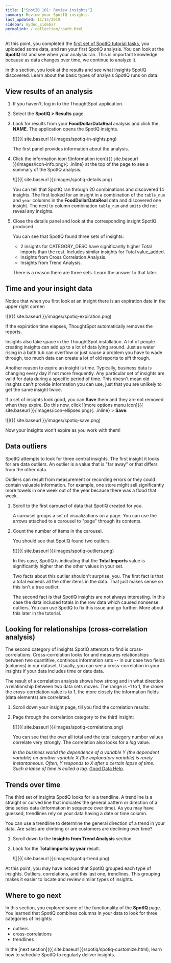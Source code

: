 ```yaml
---
title: ["SpotIQ 101: Review insights"]
summary: Review your SpotIQ insights.
last_updated: 11/15/2019
sidebar: mydoc_sidebar
permalink: /:collection/:path.html
---
```

At this point, you completed the [first set of SpotIQ tutorial tasks](overview.html), you uploaded some
data, and ran your first SpotIQ analysis. You can look at the
**SpotIQ** list and see when your analysis ran. This is important knowledge
because as data changes over time, we continue to analyze it.

In this section, you look at the results and see what insights SpotIQ
discovered. Learn about the basic types of analysis SpotIQ runs on data.

## View results of an analysis

1. If you haven't, log in to the ThoughtSpot application.
2. Select the **SpotIQ > Results** page.
3. Look for results from your **FoodDollarDataReal** analysis and click the **NAME**.
   The application opens the SpotIQ insights.

   ![]({{ site.baseurl }}/images/spotiq-in-sights.png)

   The first panel provides information about the analysis.

4. Click the information icon ![information icon]({{ site.baseurl }}/images/icon-info.png){: .inline} at the top of the page to see a summary of the SpotIQ analysis.

   ![]({{ site.baseurl }}/images/spotiq-details.png)

   You can tell that SpotIQ ran through 20 combinations and discovered 14
   insights. The first looked for an insight in a combination of the `table_num`
   and `year` columns in the **FoodDollarDataReal** data and discovered one
   insight. The next to column combination `table_num` and `units` did not
   reveal any insights.

5. Close the details panel and look at the corresponding insight SpotIQ produced.

   You can see that SpotIQ found three sets of insights:

   * 2 insights for CATEGORY_DESC have significantly higher Total imports than the rest. Includes similar insights for Total value_added.
   * Insights from Cross Correlation Analysis.
   * Insights from Trend Analysis.

   There is a reason there are three sets. Learn the answer to that later.

## Time and your insight data

Notice that when you first look at an insight there is an expiration date
in the upper right corner:

![]({{ site.baseurl }}/images/spotiq-expiration.png)

If the expiration time elapses, ThoughtSpot automatically removes the reports.

Insights also take space in the ThoughtSpot installation. A lot of people
creating insights can add up to a lot of data lying around. Just as water rising
in a bath tub can overflow or just cause a problem you have to wade through, too
much data can create a lot of old reports to sift through.

Another reason to expire an insight is time. Typically, business data is
changing every day if not more frequently. Any particular set of insights are
valid for data during a specific period of time. This doesn't mean old insights
can't provide information you can use, just that you are unlikely to get the
same insight twice.

If a set of insights look good, you can **Save** them and they are not removed
when they expire. Do this now, click ![more options menu icon]({{ site.baseurl }}/images/icon-ellipses.png){: .inline} > **Save**:

![]({{ site.baseurl }}/images/spotiq-save.png)

Now your insights won't expire as you work with them!

## Data outliers

SpotIQ attempts to look for three central insights. The first insight it looks
for are data outliers. An outlier is a value that is "far away" or that differs
from the other data.

Outliers can result from measurement or recording errors or they could contain
valuable information. For example, one store might sell significantly more
towels in one week out of the year because there was a flood that week.

1. Scroll to the first carousel of data that SpotIQ created for you.

    A carousel groups a set of visualizations on a page. You can use the arrows
    attached to a carousel to "page" through its contents.

2. Count the number of items in the carousel.

    You should see that SpotIQ found two outliers.

    ![]({{ site.baseurl }}/images/spotiq-outliers.png)

    In this case, SpotIQ is indicating that the **Total Imports** value is
    significantly higher than the other values in your set.

    Two facts about this outlier shouldn't surprise, you. The first fact is that a
    total exceeds all the other items in the data. That just makes sense so this
    isn't a true outlier.

    The second fact is that SpotIQ insights are not always interesting. In this
    case the data included totals in the row data which caused nonsense outliers.
    You can use SpotIQ to fix this issue and go further. More about this later in
    the tutorial.

## Looking for relationships (cross-correlation analysis)

The second category of insights SpotIQ attempts to find is cross-correlations.
Cross-correlation looks for and measures relationships between two quantitive,
continous information sets -- in our case two fields (columns) in our dataset.
Usually, you can see a cross-correlation in your insights if your data includes
time or date data.

The result of a correlation analysis shows how strong and in what direction a
relationship between two data sets moves. The range is -1 to 1, the closer the
cross-correlation value is to 1, the more closely the information fields (data
elements) are correlated.

1. Scroll down your insight page, till you find the correlation results:
2. Page through the correlation category to the third insight:

   ![]({{ site.baseurl }}/images/spotiq-correlations.png)

    You can see that the over all total and the total category number values
    correlate very strongly. The correlation also looks for a _lag_ value.

      _In the business world the dependence of a variable Y (the dependent variable)
      on another variable X (the explanatory variable) is rarely instantaneous.
      Often, Y responds to X after a certain lapse of time. Such a lapse of time is
      called a lag._ [Good Data Help](https://goo.gl/XW2Tk1).


## Trends over time

The third set of insights SpotIQ looks for is a trendline. A trendline is a
straight or curved line that indicates the general pattern or direction of a
time series data (information in sequence over time). As you may have guessed,
trendlines rely on your data having a date or time column.

You can use a trendline to determine the general direction of a trend in your
data. Are sales are climbing or are customers are declining over time?

1. Scroll down to the **Insights from Trend Analysis** section.
2. Look for the **Total imports by year** result.

   ![]({{ site.baseurl }}/images/spotiq-trend.png)

  At this point, you may have noticed that SpotIQ grouped each type of insights.
  Outliers, correlations, and this last one, trendlines. This grouping makes it
  easier to locate and review similar types of insights.

## Where to go next

In this section, you explored some of the functionality of the **SpotIQ** page.
You learned that SpotIQ combines columns in your data to look for three
categories of insights:

* outliers
* cross-correlations
* trendlines

In the [next section]({{ site.baseurl }}/spotiq/spotiq-customize.html), learn how to schedule SpotIQ to regularly deliver insights.
